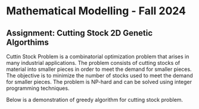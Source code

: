 # Mathematical Modelling - Fall 2024

## Assignment: Cutting Stock 2D Genetic Algorthims
<!-- Describe cutting stock problem -->
Cuttin Stock Problem is a combinatorial optimization problem that arises in many industrial applications. The problem consists of cutting stocks of material into smaller pieces in order to meet the demand for smaller pieces. The objective is to minimize the number of stocks used to meet the demand for smaller pieces. The problem is NP-hard and can be solved using integer programming techniques.

Below is a demonstration of greedy algorithm for cutting stock problem.

